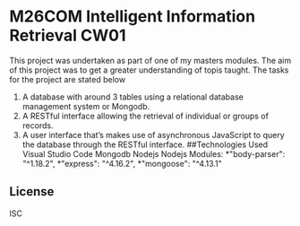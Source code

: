 # M26COM Intelligent Information Retrieval CW01

This project was undertaken as part of one of my masters modules. The aim of this project was to get a greater understanding of topis taught. The tasks for the project are stated below

1.	A database with around 3 tables using a relational database management system or Mongodb.
2.	A RESTful interface allowing the retrieval of individual or groups of records.
3.	A user interface that’s makes use of asynchronous JavaScript to query the database through the RESTful interface.
##Technologies Used
Visual Studio Code
Mongodb
Nodejs
Nodejs Modules:
    *"body-parser": "^1.18.2",
    *"express": "^4.16.2",
    *"mongoose": "^4.13.1"


## License
ISC

